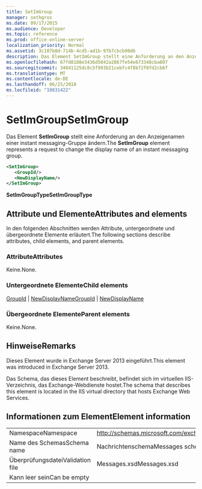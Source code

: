 ```yaml
---
title: SetImGroup
manager: sethgros
ms.date: 09/17/2015
ms.audience: Developer
ms.topic: reference
ms.prod: office-online-server
localization_priority: Normal
ms.assetid: 3c107b8d-714b-4cd5-ad1b-97b7cbcb90d6
description: Das Element SetImGroup stellt eine Anforderung an den Anzeigenamen einer instant messaging-Gruppe ändern.
ms.openlocfilehash: 67fd8188e3436d5042a2867fe54e673348cba807
ms.sourcegitcommit: 34041125dc8c5f993b21cebfc4f8b72f0fd2cb6f
ms.translationtype: MT
ms.contentlocale: de-DE
ms.lasthandoff: 06/25/2018
ms.locfileid: "19831422"
---
```

# <a name="setimgroup"></a><span data-ttu-id="6fc80-103">SetImGroup</span><span class="sxs-lookup"><span data-stu-id="6fc80-103">SetImGroup</span></span>

<span data-ttu-id="6fc80-104">Das Element **SetImGroup** stellt eine Anforderung an den Anzeigenamen einer instant messaging-Gruppe ändern.</span><span class="sxs-lookup"><span data-stu-id="6fc80-104">The **SetImGroup** element represents a request to change the display name of an instant messaging group.</span></span> 
  
```XML
<SetImGroup>
   <GroupId/>
   <NewDisplayName/>
</SetImGroup>
```

 <span data-ttu-id="6fc80-105">**SetImGroupType**</span><span class="sxs-lookup"><span data-stu-id="6fc80-105">**SetImGroupType**</span></span>
## <a name="attributes-and-elements"></a><span data-ttu-id="6fc80-106">Attribute und Elemente</span><span class="sxs-lookup"><span data-stu-id="6fc80-106">Attributes and elements</span></span>

<span data-ttu-id="6fc80-107">In den folgenden Abschnitten werden Attribute, untergeordnete und übergeordnete Elemente erläutert.</span><span class="sxs-lookup"><span data-stu-id="6fc80-107">The following sections describe attributes, child elements, and parent elements.</span></span>
  
### <a name="attributes"></a><span data-ttu-id="6fc80-108">Attribute</span><span class="sxs-lookup"><span data-stu-id="6fc80-108">Attributes</span></span>

<span data-ttu-id="6fc80-109">Keine.</span><span class="sxs-lookup"><span data-stu-id="6fc80-109">None.</span></span>
  
### <a name="child-elements"></a><span data-ttu-id="6fc80-110">Untergeordnete Elemente</span><span class="sxs-lookup"><span data-stu-id="6fc80-110">Child elements</span></span>

<span data-ttu-id="6fc80-111">[GroupId](groupid.md) | [NewDisplayName](newdisplayname.md)</span><span class="sxs-lookup"><span data-stu-id="6fc80-111">[GroupId](groupid.md) | [NewDisplayName](newdisplayname.md)</span></span>
  
### <a name="parent-elements"></a><span data-ttu-id="6fc80-112">Übergeordnete Elemente</span><span class="sxs-lookup"><span data-stu-id="6fc80-112">Parent elements</span></span>

<span data-ttu-id="6fc80-113">Keine.</span><span class="sxs-lookup"><span data-stu-id="6fc80-113">None.</span></span>
  
## <a name="remarks"></a><span data-ttu-id="6fc80-114">Hinweise</span><span class="sxs-lookup"><span data-stu-id="6fc80-114">Remarks</span></span>

<span data-ttu-id="6fc80-115">Dieses Element wurde in Exchange Server 2013 eingeführt.</span><span class="sxs-lookup"><span data-stu-id="6fc80-115">This element was introduced in Exchange Server 2013.</span></span>
  
<span data-ttu-id="6fc80-116">Das Schema, das dieses Element beschreibt, befindet sich im virtuellen IIS-Verzeichnis, das Exchange-Webdienste hostet.</span><span class="sxs-lookup"><span data-stu-id="6fc80-116">The schema that describes this element is located in the IIS virtual directory that hosts Exchange Web Services.</span></span>
  
## <a name="element-information"></a><span data-ttu-id="6fc80-117">Informationen zum Element</span><span class="sxs-lookup"><span data-stu-id="6fc80-117">Element information</span></span>

|||
|:-----|:-----|
|<span data-ttu-id="6fc80-118">Namespace</span><span class="sxs-lookup"><span data-stu-id="6fc80-118">Namespace</span></span>  <br/> |http://schemas.microsoft.com/exchange/services/2006/messages  <br/> |
|<span data-ttu-id="6fc80-119">Name des Schemas</span><span class="sxs-lookup"><span data-stu-id="6fc80-119">Schema name</span></span>  <br/> |<span data-ttu-id="6fc80-120">Nachrichtenschema</span><span class="sxs-lookup"><span data-stu-id="6fc80-120">Messages schema</span></span>  <br/> |
|<span data-ttu-id="6fc80-121">Überprüfungsdatei</span><span class="sxs-lookup"><span data-stu-id="6fc80-121">Validation file</span></span>  <br/> |<span data-ttu-id="6fc80-122">Messages.xsd</span><span class="sxs-lookup"><span data-stu-id="6fc80-122">Messages.xsd</span></span>  <br/> |
|<span data-ttu-id="6fc80-123">Kann leer sein</span><span class="sxs-lookup"><span data-stu-id="6fc80-123">Can be empty</span></span>  <br/> ||
   

